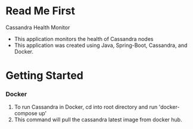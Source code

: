 # Read Me First
Cassandra Health Monitor

* This application monitors the health of Cassandra nodes
* This application was created using Java, Spring-Boot, Cassandra, and Docker.

# Getting Started

### Docker
1. To run Cassandra in Docker, cd into root directory and run 'docker-compose up'
2. This command will pull the cassandra latest image from docker hub.
